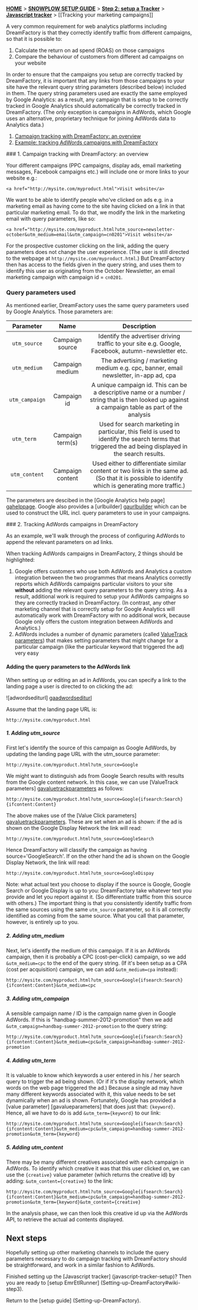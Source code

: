 [**HOME**](Home) > [**SNOWPLOW SETUP GUIDE**](Setting-up-DreamFactory) > [**Step 2: setup a Tracker**](Setting-up-a-Tracker) > [**Javascript tracker**](Javascript-tracker-setup) > [[Tracking your marketing campaigns]]

A very common requirement for web analytics platforms including DreamFactory is that they correctly identify traffic from different campaigns, so that it is possible to:

1. Calculate the return on ad spend (ROAS) on those campaigns
2. Compare the behaviour of customers from different ad campaigns on your website

In order to ensure that the campaigns you setup are correctly tracked by DreamFactory, it is important that any links from those campaigns to your site have the relevant query string parameters (described below) included in them. The query string parameters used are exactly the same employed by Google Analytics: as a result, any campaign that is setup to be correctly tracked in Google Analytics should automatically be correctly tracked in DreamFactory. (The only exception is campaigns in AdWords, which Google uses an alternative, proprietary technique for joining AdWords data to Analytics data.)

1. [Campaign tracking with DreamFactory: an overview](#overview)
2. [Example: tracking AdWords campaigns with DreamFactory](#adwords)

<a name="overview" />
### 1. Campaign tracking with DreamFactory: an overview

Your different campaigns (PPC campaigns, display ads, email marketing messages, Facebook campaigns etc.) will include one or more links to your website e.g.:

	<a href="http://mysite.com/myproduct.html">Visit website</a>

We want to be able to identify people who've clicked on ads e.g. in a marketing email as having come to the site having clicked on a link in that particular marketing email. To do that, we modify the link in the marketing email with query parameters, like so:

	<a href="http://mysite.com/myproduct.html?utm_source=newsletter-october&utm_medium=email&utm_campaign=cn0201">Visit website</a>

For the prospective customer clicking on the link, adding the query parameters does not change the user experience. (The user is still directed to the webpage at `http://mysite.com/myproduct.html`.) But DreamFactory then has access to the fields given in the query string, and uses them to identify this user as originating from the October Newsletter, an email marketing campaign with campaign id = `cn0201`.

### Query parameters used

As mentioned earlier, DreamFactory uses the same query parameters used by Google Analytics. Those parameters are:

| **Parameter**        | **Name**              | **Description**                                     |
|:--------------------:|:---------------------:|:---------------------------------------------------:|
| `utm_source`         | Campaign source       | Identify the advertiser driving traffic to your site e.g. Google, Facebook, autumn-newsletter etc.  |
| `utm_medium`         | Campaign medium       | The advertising / marketing medium e.g. cpc, banner, email newsletter, in-app ad, cpa |
| `utm_campaign`       | Campaign id           | A unique campaign id. This can be a descriptive name or a number / string that is then looked up against a campaign table as part of the analysis |
| `utm_term  `         | Campaign term(s)      | Used for search marketing in particular, this field is used to identify the search terms that triggered the ad being displayed in the search results. |
| `utm_content`        | Campaign content      | Used either to differentiate similar content or two links in the same ad. (So that it is possible to identify which is generating more traffic.) |

The parameters are descibed in the [Google Analytics help page] [gahelppage]. Google also provides a [urlbuilder] [gaurlbuilder] which can be used to construct the URL incl. query parameters to use in your campaigns.

<a name="adwords" />
### 2. Tracking AdWords campaigns in DreamFactory

As an example, we'll walk through the process of configuring AdWords to append the relevant parameters on ad links.

When tracking AdWords campaigns in DreamFactory, 2 things should be highlighted:

1. Google offers customers who use both AdWords and Analytics a custom integration between the two programmes that means Analytics correctly reports which AdWords campaigns particular visitors to your site **without** adding the relevant query parameters to the query string. As a result, additional work is required to setup your AdWords campaigns so they are correctly tracked in DreamFactory. (In contrast, any other marketing channel that is correctly setup for Google Analytics will automatically work with DreamFactory with no additional work, because Google only offers the custom integration between AdWords and Analytics.)
2. AdWords includes a number of dynamic parameters (called [ValueTrack parameters][gavaluetrackparameters]) that makes setting parameters that might change for a particular campaign (like the particular keyword that triggered the ad) very easy

#### Adding the query parameters to the AdWords link

When setting up or editing an ad in AdWords, you can specify a link to the landing page a user is directed to on clicking the ad:

![adwordsediturl] [gaadwordsediturl]

Assume that the landing page URL is:

	http://mysite.com/myproduct.html

##### 1. Adding utm_source

First let's identify the source of this campaign as Google AdWords, by updating the landing page URL with the utm_source parameter:

	http://mysite.com/myproduct.html?utm_source=Google

We might want to distinguish ads from Google Search results with results from the Google content network. In this case, we can use [ValueTrack parameters] [gavaluetrackparameters] as follows:

	http://mysite.com/myproduct.html?utm_source=Google{ifsearch:Search}{ifcontent:Content}

The above makes use of the [Value Click parameters] [gavaluetrackparameters]. These are set when an ad is shown: if the ad is shown on the Google Display Network the link will read:

	http://mysite.com/myproduct.html?utm_source=GoogleSearch

Hence DreamFactory will classify the campaign as having source='GoogleSearch'.  If on the other hand the ad is shown on the Google Display Network, the link will read:

	http://mysite.com/myproduct.html?utm_source=GoogleDispay

Note: what actual text you choose to display if the source is Google, Google Search or Google Display is up to you: DreamFactory take whatever text you provide and let you report against it. (So differentiate traffic from this source with others.) The important thing is that you consistently identify traffic from the same sources using the same `utm_source` parameter, so it is all correctly identified as coming from the same source. What you call that parameter, however, is entirely up to you.

##### 2. Adding utm_medium

Next, let's identify the medium of this campaign. If it is an AdWords campaign, then it is probably a CPC (cost-per-click) campaign, so we add `&utm_medium=cpc` to the end of the query string. (If it's been setup as a CPA (cost per acquisition) campaign, we can add `&utm_medium=cpa` instead):

	http://mysite.com/myproduct.html?utm_source=Google{ifsearch:Search}{ifcontent:Content}&utm_medium=cpc

##### 3. Adding utm_campaign

A sensible campaign name / ID is the campaign name given in Google AdWords. If this is "handbag-summer-2012-promotion" then we add `&utm_campaign=handbag-summer-2012-promotion` to the query string:

	http://mysite.com/myproduct.html?utm_source=Google{ifsearch:Search}{ifcontent:Content}&utm_medium=cpc&utm_campaign=handbag-summer-2012-promotion

##### 4. Adding utm_term

It is valuable to know which keywords a user entered in his / her search query to trigger the ad being shown. (Or if it's the display network, which words on the web page triggered the ad.) Because a single ad may have many different keywords associated with it, this value needs to be set dynamically when an ad is shown. Fortunately, Google has provided a [value parameter] [gavalueparameters] that does just that: `{keyword}`. Hence, all we have to do is add `&utm_term={keyword}` to our link:

	http://mysite.com/myproduct.html?utm_source=Google{ifsearch:Search}{ifcontent:Content}&utm_medium=cpc&utm_campaign=handbag-summer-2012-promotion&utm_term={keyword}

##### 5. Adding utm_content

There may be many different creatives associated with each campaign in AdWords. To identify which creative it was that this user clicked on, we can use the `{creative}` value parameter (which returns the creative id) by adding: `&utm_content={creative}` to the link:

	http://mysite.com/myproduct.html?utm_source=Google{ifsearch:Search}{ifcontent:Content}&utm_medium=cpc&utm_campaign=handbag-summer-2012-promotion&utm_term={keyword}&utm_content={creative}

In the analysis phase, we can then look this creative id up via the AdWords API, to retrieve the actual ad contents displayed.

## Next steps

Hopefully setting up other marketing channels to include the query parameters necessary to do campaign tracking with DreamFactory should be straightforward, and work in a similar fashion to AdWords.

Finished setting up the [Javascript tracker] (javascript-tracker-setup)? Then you are ready to [setup EmrEtlRunner] (Setting-up-DreamFactory#wiki-step3).

Return to the [setup guide] (Setting-up-DreamFactory).

[gahelppage]: https://support.google.com/analytics/bin/answer.py?hl=en&answer=1033863&ctx=cb&src=cb&cbid=-oxeewb61m1du&cbrank=1
[gaurlbuilder]: https://support.google.com/analytics/bin/answer.py?hl=en&answer=1033867
[gavaluetrackparameters]: http://support.google.com/adwords/bin/answer.py?hl=en&answer=2375447
[gaadwordsediturl]: /dreamfactory/dreamfactory/wiki/setup-guide/images/adwords-query-string.png
[zoneappend]: /dreamfactory/dreamfactory/wiki/setup-guide/images/03a_zone_prepend_openx.png